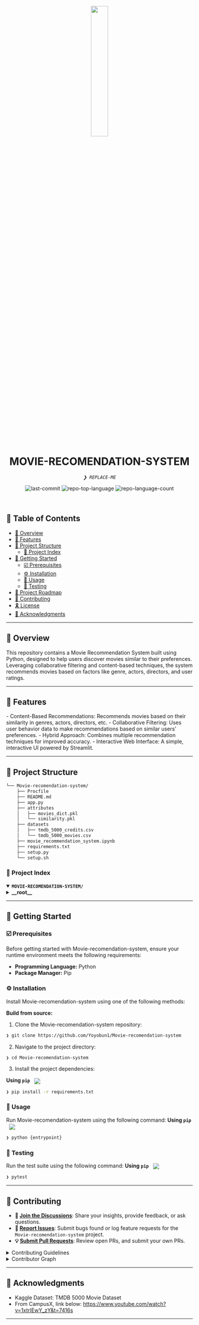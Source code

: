 <p align="center">
    <img src="https://img.icons8.com/?size=512&id=55494&format=png" align="center" width="30%">
</p>
<p align="center"><h1 align="center">MOVIE-RECOMENDATION-SYSTEM</h1></p>
<p align="center">
	<em><code>❯ REPLACE-ME</code></em>
</p>
<p align="center">
	<img src="https://img.shields.io/github/last-commit/Yoyobun1/Movie-recomendation-system?style=default&logo=git&logoColor=white&color=0074ff" alt="last-commit">
	<img src="https://img.shields.io/github/languages/top/Yoyobun1/Movie-recomendation-system?style=default&color=0074ff" alt="repo-top-language">
	<img src="https://img.shields.io/github/languages/count/Yoyobun1/Movie-recomendation-system?style=default&color=0074ff" alt="repo-language-count">
</p>
<p align="center"><!-- default option, no dependency badges. -->
</p>
<p align="center">
	<!-- default option, no dependency badges. -->
</p>
<br>

## 🔗 Table of Contents

- [📍 Overview](#-overview)
- [👾 Features](#-features)
- [📁 Project Structure](#-project-structure)
  - [📂 Project Index](#-project-index)
- [🚀 Getting Started](#-getting-started)
  - [☑️ Prerequisites](#-prerequisites)
  - [⚙️ Installation](#-installation)
  - [🤖 Usage](#🤖-usage)
  - [🧪 Testing](#🧪-testing)
- [📌 Project Roadmap](#-project-roadmap)
- [🔰 Contributing](#-contributing)
- [🎗 License](#-license)
- [🙌 Acknowledgments](#-acknowledgments)

---

## 📍 Overview

<text>This repository contains a Movie Recommendation System built using Python, designed to help users discover movies similar to their preferences. Leveraging collaborative filtering and content-based techniques, the system recommends movies based on factors like genre, actors, directors, and user ratings.</text>

---

## 👾 Features

<text>
- Content-Based Recommendations: Recommends movies based on their similarity in genres, actors, directors, etc.
- Collaborative Filtering: Uses user behavior data to make recommendations based on similar users' preferences.
- Hybrid Approach: Combines multiple recommendation techniques for improved accuracy.
- Interactive Web Interface: A simple, interactive UI powered by Streamlit.
</text>

---

## 📁 Project Structure

```sh
└── Movie-recomendation-system/
    ├── Procfile
    ├── README.md
    ├── app.py
    ├── attributes
    │   ├── movies_dict.pkl
    │   └── similarity.pkl
    ├── datasets
    │   ├── tmdb_5000_credits.csv
    │   └── tmdb_5000_movies.csv
    ├── movie_recommendation_system.ipynb
    ├── requirements.txt
    ├── setup.py
    └── setup.sh
```


### 📂 Project Index
<details open>
	<summary><b><code>MOVIE-RECOMENDATION-SYSTEM/</code></b></summary>
	<details> <!-- __root__ Submodule -->
		<summary><b>__root__</b></summary>
		<blockquote>
			<table>
			<tr>
				<td><b><a href='https://github.com/Yoyobun1/Movie-recomendation-system/blob/master/app.py'>app.py</a></b></td>
				<td><code>❯ REPLACE-ME</code></td>
			</tr>
			<tr>
				<td><b><a href='https://github.com/Yoyobun1/Movie-recomendation-system/blob/master/Procfile'>Procfile</a></b></td>
				<td><code>❯ REPLACE-ME</code></td>
			</tr>
			<tr>
				<td><b><a href='https://github.com/Yoyobun1/Movie-recomendation-system/blob/master/setup.sh'>setup.sh</a></b></td>
				<td><code>❯ REPLACE-ME</code></td>
			</tr>
			<tr>
				<td><b><a href='https://github.com/Yoyobun1/Movie-recomendation-system/blob/master/requirements.txt'>requirements.txt</a></b></td>
				<td><code>❯ REPLACE-ME</code></td>
			</tr>
			<tr>
				<td><b><a href='https://github.com/Yoyobun1/Movie-recomendation-system/blob/master/movie_recommendation_system.ipynb'>movie_recommendation_system.ipynb</a></b></td>
				<td><code>❯ REPLACE-ME</code></td>
			</tr>
			<tr>
				<td><b><a href='https://github.com/Yoyobun1/Movie-recomendation-system/blob/master/setup.py'>setup.py</a></b></td>
				<td><code>❯ REPLACE-ME</code></td>
			</tr>
			</table>
		</blockquote>
	</details>
</details>

---
## 🚀 Getting Started

### ☑️ Prerequisites

Before getting started with Movie-recomendation-system, ensure your runtime environment meets the following requirements:

- **Programming Language:** Python
- **Package Manager:** Pip


### ⚙️ Installation

Install Movie-recomendation-system using one of the following methods:

**Build from source:**

1. Clone the Movie-recomendation-system repository:
```sh
❯ git clone https://github.com/Yoyobun1/Movie-recomendation-system
```

2. Navigate to the project directory:
```sh
❯ cd Movie-recomendation-system
```

3. Install the project dependencies:


**Using `pip`** &nbsp; [<img align="center" src="https://img.shields.io/badge/Pip-3776AB.svg?style={badge_style}&logo=pypi&logoColor=white" />](https://pypi.org/project/pip/)

```sh
❯ pip install -r requirements.txt
```




### 🤖 Usage
Run Movie-recomendation-system using the following command:
**Using `pip`** &nbsp; [<img align="center" src="https://img.shields.io/badge/Pip-3776AB.svg?style={badge_style}&logo=pypi&logoColor=white" />](https://pypi.org/project/pip/)

```sh
❯ python {entrypoint}
```


### 🧪 Testing
Run the test suite using the following command:
**Using `pip`** &nbsp; [<img align="center" src="https://img.shields.io/badge/Pip-3776AB.svg?style={badge_style}&logo=pypi&logoColor=white" />](https://pypi.org/project/pip/)

```sh
❯ pytest
```


---

## 🔰 Contributing

- **💬 [Join the Discussions](https://github.com/Yoyobun1/Movie-recomendation-system/discussions)**: Share your insights, provide feedback, or ask questions.
- **🐛 [Report Issues](https://github.com/Yoyobun1/Movie-recomendation-system/issues)**: Submit bugs found or log feature requests for the `Movie-recomendation-system` project.
- **💡 [Submit Pull Requests](https://github.com/Yoyobun1/Movie-recomendation-system/blob/main/CONTRIBUTING.md)**: Review open PRs, and submit your own PRs.

<details closed>
<summary>Contributing Guidelines</summary>

1. **Fork the Repository**: Start by forking the project repository to your github account.
2. **Clone Locally**: Clone the forked repository to your local machine using a git client.
   ```sh
   git clone https://github.com/Yoyobun1/Movie-recomendation-system
   ```
3. **Create a New Branch**: Always work on a new branch, giving it a descriptive name.
   ```sh
   git checkout -b new-feature-x
   ```
4. **Make Your Changes**: Develop and test your changes locally.
5. **Commit Your Changes**: Commit with a clear message describing your updates.
   ```sh
   git commit -m 'Implemented new feature x.'
   ```
6. **Push to github**: Push the changes to your forked repository.
   ```sh
   git push origin new-feature-x
   ```
7. **Submit a Pull Request**: Create a PR against the original project repository. Clearly describe the changes and their motivations.
8. **Review**: Once your PR is reviewed and approved, it will be merged into the main branch. Congratulations on your contribution!
</details>

<details closed>
<summary>Contributor Graph</summary>
<br>
<p align="left">
   <a href="https://github.com{/Yoyobun1/Movie-recomendation-system/}graphs/contributors">
      <img src="https://contrib.rocks/image?repo=Yoyobun1/Movie-recomendation-system">
   </a>
</p>
</details>

---


## 🙌 Acknowledgments

- Kaggle Dataset: TMDB 5000 Movie Dataset
- From CampusX, link below:
    https://www.youtube.com/watch?v=1xtrIEwY_zY&t=7416s

---